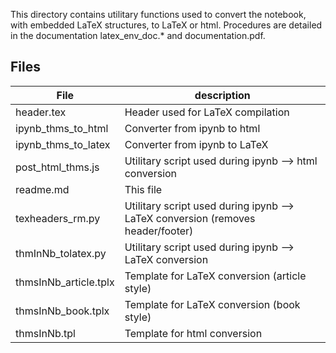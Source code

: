 
This directory contains utilitary functions used to convert the notebook, with embedded LaTeX structures, to LaTeX or html. 
Procedures are detailed in the documentation latex_env_doc.* and documentation.pdf. 

Files
-----
File 			| description
----------------------- | -----------------------------
header.tex		|	Header used for LaTeX compilation
ipynb_thms_to_html	|	Converter from ipynb to html
ipynb_thms_to_latex	|	Converter from ipynb to LaTeX
post_html_thms.js	|	Utilitary script used during ipynb --> html conversion
readme.md		|	This file
texheaders_rm.py	|	Utilitary script used during ipynb --> LaTeX conversion (removes header/footer)
thmInNb_tolatex.py	|	Utilitary script used during ipynb --> LaTeX conversion 
thmsInNb_article.tplx	|	Template for LaTeX conversion (article style)
thmsInNb_book.tplx	|	Template for LaTeX conversion (book style)
thmsInNb.tpl		|	Template for html conversion 

